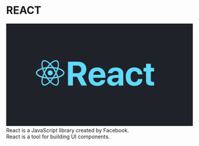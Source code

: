 # REACT

![](assets/React.png)
React is a JavaScript library created by Facebook.<br>
React is a tool for building UI components.

